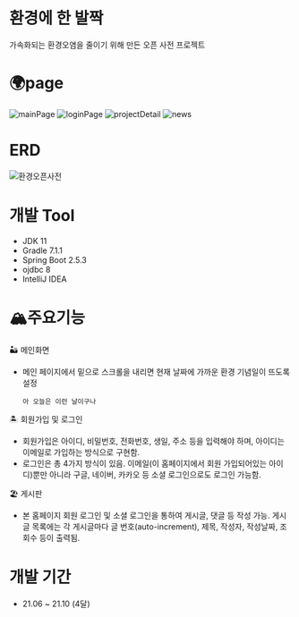 # 환경에 한 발짝

가속화되는 환경오염을 줄이기 위해 만든 오픈 사전 프로젝트
  
# 🌍page
   ![mainPage](https://user-images.githubusercontent.com/77195486/143795081-c80b5989-aeac-45e3-9116-ece03b77d75d.JPG)
   ![loginPage](https://user-images.githubusercontent.com/77195486/143795207-b1fca363-e6ea-46b7-b014-e72d8d578132.JPG)
   ![projectDetail](https://user-images.githubusercontent.com/77195486/143795236-991f2146-7992-4dc4-bfea-c3b9ee248d77.JPG)
   ![news](https://user-images.githubusercontent.com/77195486/143795299-f7f8cb81-56c7-4dc9-8e4a-5affa5d6de30.JPG)
 
# ERD
  ![환경오픈사전](https://user-images.githubusercontent.com/77195486/192509222-d1259dae-9e83-41d1-a6b0-bb40e22a4224.png)

# 개발 Tool
  - JDK 11
  - Gradle 7.1.1
  - Spring Boot 2.5.3
  - ojdbc 8
  - IntelliJ IDEA
  

# 🏔주요기능
  
  🏜 메인화면
  * 메인 페이지에서 밑으로 스크롤을 내리면 현재 날짜에 가까운 환경 기념일이 뜨도록 설정
                
        아 오늘은 이런 날이구나

  🏝 회원가입 및 로그인
  * 회원가입은 아이디, 비밀번호, 전화번호, 생일, 주소 등을 입력해야 하며, 아이디는 이메일로 가입하는 방식으로 구현함.
  * 로그인은 총 4가지 방식이 있음. 이메일(이 홈페이지에서 회원 가입되어있는 아이디)뿐만 아니라 구글, 네이버, 카카오 등 소셜 로그인으로도 로그인 가능함.
  
  🏖 게시판
  * 본 홈페이지 회원 로그인 및 소셜 로그인을 통하여 게시글, 댓글 등 작성 가능. 게시글 목록에는 각 게시글마다 글 번호(auto-increment), 제목, 작성자, 작성날짜, 조회수 등이 출력됨.
  
# 개발 기간
 - 21.06 ~ 21.10 (4달)
